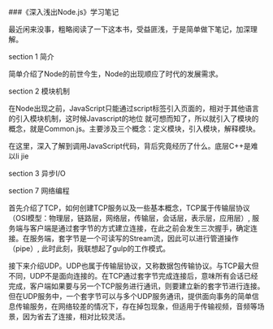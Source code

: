###《深入浅出Node.js》学习笔记

最近闲来没事，粗略阅读了一下这本书，受益匪浅，于是简单做下笔记，加深理解。

section 1 简介

简单介绍了Node的前世今生，Node的出现顺应了时代的发展需求。

section 2 模块机制

在Node出现之前，JavaScript只能通过script标签引入页面的，相对于其他语言的引入模块机制，这时候Javascript的地位
就可想而知了，所以就引入了模块的概念，就是Common.js。主要涉及三个概念：定义模块，引入模块，解释模块。

在这里，深入了解到调用JavaScript代码，背后究竟经历了什么。底层C++是难以li jie


section 3 异步I/O

section 7 网络编程

首先介绍了TCP，如何创建TCP服务以及一些基本概念，TCP属于传输层协议（OSI模型：物理层，链路层，网络层，传输层，会话层，表示层，应用层）,
服务端与客户端是通过套字节的方式建立连接，在此之前会发生三次握手，确定连接。在服务端，套字节是一个可读写的Stream流，因此可以进行管道操作（pipe）,
此时此刻，我联想起了gulp的工作模式。

接下来介绍UDP。UDP也属于传输层协议，又称数据包传输协议。与TCP最大但不同，UDP不是面向连接的。在TCP通过套字节完成连接后，意味所有会话已经完成，客户端如果要与另一个TCP服务进行通讯，则要建立新的套字节进行连接。但在UDP服务中，一个套字节可以与多个UDP服务通讯，提供面向事务的简单信息传输服务，在网络较差的情况下，存在掉包现象，但适用于传输视频，音频等场景，因为省去了连接，相对比较灵活。

